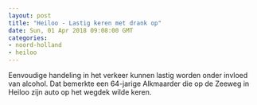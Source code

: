 ```yaml
---
layout: post
title: "Heiloo - Lastig keren met drank op"
date: Sun, 01 Apr 2018 09:08:00 GMT
categories: 
- noord-holland 
- heiloo 
---
```


Eenvoudige handeling in het verkeer kunnen lastig worden onder invloed van alcohol. Dat bemerkte een 64-jarige Alkmaarder die op de Zeeweg in Heiloo zijn auto op het wegdek wilde keren.
